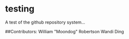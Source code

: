 # testing
A test of the github repository system...

##Contributors:
William "Moondog" Robertson
Wandi Ding

